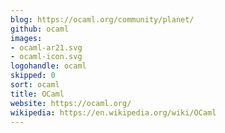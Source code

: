 ```yaml
---
blog: https://ocaml.org/community/planet/
github: ocaml
images:
- ocaml-ar21.svg
- ocaml-icon.svg
logohandle: ocaml
skipped: 0
sort: ocaml
title: OCaml
website: https://ocaml.org/
wikipedia: https://en.wikipedia.org/wiki/OCaml
---
```

